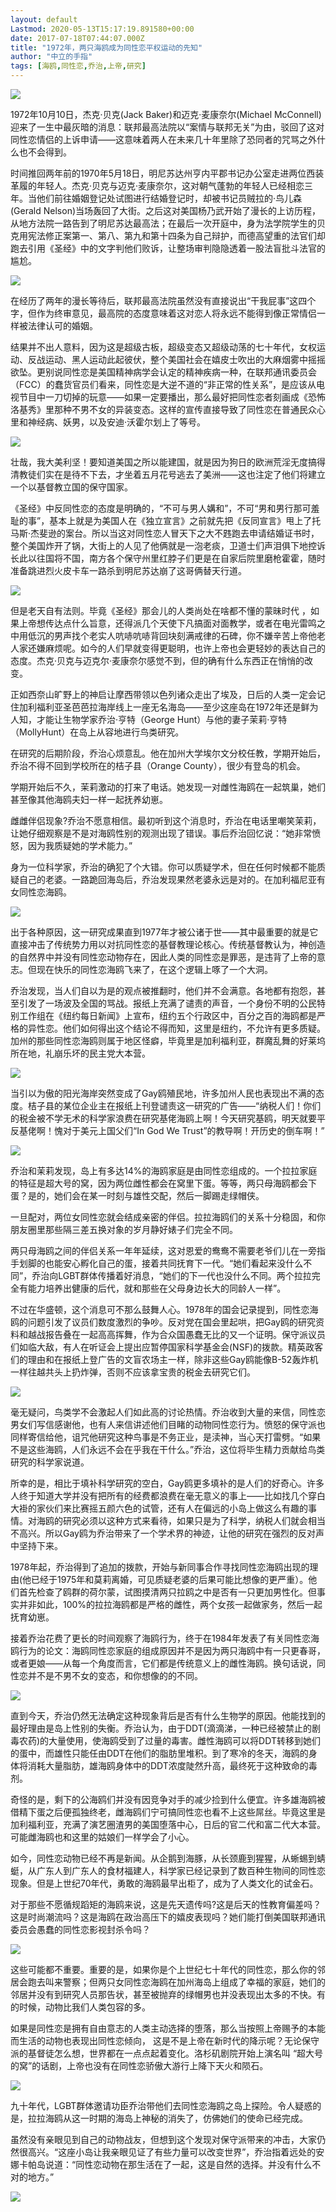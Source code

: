 ```yaml
---
layout: default
Lastmod: 2020-05-13T15:17:19.891580+00:00
date: 2017-07-18T07:44:07.000Z
title: "1972年，两只海鸥成为同性恋平权运动的先知"
author: "中立的手指"
tags: [海鸥,同性恋,乔治,上帝,研究]
---
```


![](https://images.weserv.nl/?url=https%3A//img9.doubanio.com/view/note/l/public/p44082037.jpg)

1972年10月10日，杰克·贝克(Jack Baker)和迈克·麦康奈尔(Michael McConnell)迎来了一生中最灰暗的消息：联邦最高法院以“案情与联邦无关”为由，驳回了这对同性恋情侣的上诉申请——这意味着两人在未来几十年里除了恐同者的咒骂之外什么也不会得到。

时间推回两年前的1970年5月18日，明尼苏达州亨内平郡书记办公室走进两位西装革履的年轻人。杰克·贝克与迈克·麦康奈尔，这对朝气蓬勃的年轻人已经相恋三年。当他们前往婚姻登记处试图进行结婚登记时，却被书记员贼拉的·鸟儿森(Gerald Nelson)当场轰回了大街。之后这对美国杨乃武开始了漫长的上访历程，从地方法院一路告到了明尼苏达最高法；在最后一次开庭中，身为法学院学生的贝克用宪法修正案第一、第八、第九和第十四条为自己辩护，而德高望重的法官们却跑去引用《圣经》中的文字判他们败诉，让整场审判隐隐透着一股法盲批斗法官的尴尬。

![](https://images.weserv.nl/?url=https%3A//img9.doubanio.com/view/note/l/public/p44081812.jpg)

在经历了两年的漫长等待后，联邦最高法院虽然没有直接说出“干我屁事”这四个字，但作为终审意见，最高院的态度意味着这对恋人将永远不能得到像正常情侣一样被法律认可的婚姻。

结果并不出人意料，因为这是超级古板，超级变态又超级动荡的七十年代，女权运动、反战运动、黑人运动此起彼伏，整个美国社会在嬉皮士吹出的大麻烟雾中摇摇欲坠。更别说同性恋是美国精神病学会认定的精神疾病一种，在联邦通讯委员会（FCC）的蠢货官员们看来，同性恋是大逆不道的“非正常的性关系”，是应该从电视节目中一刀切掉的玩意——如果一定要播出，那么最好把同性恋者刻画成《恐怖洛基秀》里那种不男不女的异装变态。这样的宣传直接导致了同性恋在普通民众心里和神经病、妖男，以及安迪·沃霍尔划上了等号。

![](https://images.weserv.nl/?url=https%3A//img9.doubanio.com/view/note/l/public/p44081815.jpg)

壮哉，我大美利坚！要知道美国之所以能建国，就是因为狗日的欧洲荒淫无度搞得清教徒们实在是待不下去，才坐着五月花号逃去了美洲——这也注定了他们将建立一个以基督教立国的保守国家。

《圣经》中反同性恋的态度是明确的，“不可与男人媾和”，不可“男和男行那可羞耻的事”，基本上就是为美国人在《独立宣言》之前就先把《反同宣言》甩上了托马斯·杰斐逊的案台。所以当这对同性恋人冒天下之大不韪跑去申请结婚证书时，整个美国炸开了锅，大街上的人见了他俩就是一泡老痰，卫道士们声泪俱下地控诉长此以往国将不国，南方各个保守州里红脖子们更是在自家后院里磨枪霍霍，随时准备跳进烈火皮卡车一路杀到明尼苏达崩了这哥俩替天行道。

![](https://images.weserv.nl/?url=https%3A//img9.doubanio.com/view/note/l/public/p44081829.jpg)

但是老天自有法则。毕竟《圣经》那会儿的人类尚处在啥都不懂的蒙昧时代 ，如果上帝想传达点什么旨意，还得派几个天使下凡搞面对面教学，或者在电光雷鸣之中用低沉的男声找个老实人吭哧吭哧背回块刻满戒律的石碑，你不嫌辛苦上帝他老人家还嫌麻烦呢。如今的人们早就变得更聪明，也许上帝也会更轻妙的表达自己的态度。杰克·贝克与迈克尔·麦康奈尔感觉不到，但的确有什么东西正在悄悄的改变。

正如西奈山旷野上的神启让摩西带领以色列诸众走出了埃及，日后的人类一定会记住加利福利亚圣芭芭拉海岸线上一座无名海岛——至少这座岛在1972年还是鲜为人知，才能让生物学家乔治·亨特（George Hunt）与他的妻子茉莉·亨特（MollyHunt）在岛上从容地进行鸟类研究。

在研究的后期阶段，乔治心烦意乱。他在加州大学埃尔文分校任教，学期开始后，乔治不得不回到学校所在的桔子县（Orange County），很少有登岛的机会。

学期开始后不久，茉莉激动的打来了电话。她发现一对雌性海鸥在一起筑巢，她们甚至像其他海鸥夫妇一样一起抚养幼崽。

雌雌伴侣现象?乔治不愿意相信。最初听到这个消息时，乔治在电话里嘲笑茉莉，让她仔细观察是不是对海鸥性别的观测出现了错误。事后乔治回忆说：“她非常愤怒，因为我质疑她的学术能力。”

身为一位科学家，乔治的确犯了个大错。你可以质疑学术，但在任何时候都不能质疑自己的老婆。一路跪回海岛后，乔治发现果然老婆永远是对的。在加利福尼亚有女同性恋海鸥。

![](https://images.weserv.nl/?url=https%3A//img9.doubanio.com/view/note/l/public/p44081859.jpg)

出于各种原因，这一研究成果直到1977年才被公诸于世——其中最重要的就是它直接冲击了传统势力用以对抗同性恋的基督教理论核心。传统基督教认为，神创造的自然界中并没有同性恋动物存在，因此人类的同性恋是罪恶，是违背了上帝的意志。但现在快乐的同性恋海鸥飞来了，在这个逻辑上啄了一个大洞。

乔治发现，当人们自以为是的观点被推翻时，他们并不会满意。各地都有抱怨，甚至引发了一场波及全国的骂战。报纸上充满了谴责的声音，一个身份不明的公民特别工作组在《纽约每日新闻》上宣布，纽约五个行政区中，百分之百的海鸥都是严格的异性恋。他们如何得出这个结论不得而知，这里是纽约，不允许有更多质疑。加州的那些同性恋海鸥则属于地区怪癖，毕竟里是加利福利亚，群魔乱舞的好莱坞所在地，礼崩乐坏的民主党大本营。

![](https://images.weserv.nl/?url=https%3A//img9.doubanio.com/view/note/l/public/p44081799.jpg)

当引以为傲的阳光海岸突然变成了Gay鸥殖民地，许多加州人民也表现出不满的态度。桔子县的某位企业主在报纸上刊登谴责这一研究的广告——“纳税人们！你们的税金被不学无术的科学家浪费在研究基佬海鸥上啊！今天研究基鸥，明天就要平反基佬啊！愧对于美元上国父们“In God We Trust”的教导啊！开历史的倒车啊！”

![](https://images.weserv.nl/?url=https%3A//img9.doubanio.com/view/note/l/public/p44081798.jpg)

乔治和茉莉发现，岛上有多达14%的海鸥家庭是由同性恋组成的。一个拉拉家庭的特征是超大号的窝，因为两位雌性都会在窝里下蛋。等等，两只母海鸥都会下蛋？是的，她们会在某一时刻与雄性交配，然后一脚踢走绿帽侠。

一旦配对，两位女同性恋就会结成亲密的伴侣。拉拉海鸥们的关系十分稳固，和你朋友圈里那些隔三差五换对象的岁月静好婊子们完全不同。

两只母海鸥之间的伴侣关系一年年延续，这对恩爱的鸯鸯不需要老爷们儿在一旁指手划脚的也能安心孵化自己的蛋，接着共同抚育下一代。“她们看起来没什么不同”，乔治向LGBT群体传播着好消息，“她们的下一代也没什么不同。两个拉拉完全有能力培养出健康的后代，就和那些在父母身边长大的同龄人一样”。

不过在华盛顿，这个消息可不那么鼓舞人心。1978年的国会记录提到，同性恋海鸥的问题引发了议员们数度激烈的争吵。反对党在国会里起哄，把Gay鸥的研究资料和越战报告叠在一起高高挥舞，作为合众国愚蠢无比的又一个证明。保守派议员们如临大敌，有人在听证会上提出应暂停国家科学基金会(NSF)的拨款。精英政客们的理由和在报纸上登广告的文盲农场主一样，除非这些Gay鸥能像B-52轰炸机一样往越共头上扔炸弹，否则不应该拿宝贵的税金去研究它们。

![](https://images.weserv.nl/?url=https%3A//img9.doubanio.com/view/note/l/public/p44081962.jpg)

毫无疑问，鸟类学不会激起人们如此高的讨论热情。乔治收到大量的来信，同性恋男女们写信感谢他，也有人来信讲述他们目睹的动物同性恋行为。愤怒的保守派也同样寄信给他，诅咒他研究这种鸟事是不务正业，是渎神，当心天打雷劈。“如果不是这些海鸥，人们永远不会在乎我在干什么。”乔治，这位将毕生精力贡献给鸟类研究的科学家说道。

所幸的是，相比于填补科学研究的空白，Gay鸥更多填补的是人们的好奇心。许多人终于知道大学并没有把所有的经费都浪费在毫无意义的事上——比如找几个穿白大褂的家伙们来比赛摇五颜六色的试管，还有人在偏远的小岛上做这么有趣的事情。对海鸥的研究必须以这种方式来看待，如果只是为了科学，纳税人们就会相当不高兴。所以Gay鸥为乔治带来了一个学术界的神迹，让他的研究在强烈的反对声中坚持下来。

1978年起，乔治得到了追加的拨款，开始与新同事合作寻找同性恋海鸥出现的理由(他已经于1975年和莫莉离婚，可见质疑老婆的后果可能比想像的更严重）。他们首先检查了鸥群的荷尔蒙，试图摸清两只拉鸥之中是否有一只更加男性化。但事实并非如此，100%的拉拉海鸥都是严格的雌性，两个女孩一起做家务，然后一起抚育幼崽。

接着乔治花费了更长的时间观察了海鸥行为，终于在1984年发表了有关同性恋海鸥行为的论文：海鸥同性恋家庭的组成原因并不是因为两只海鸥中有一只更春哥，或者更娘——从每一个角度而言，它们都是传统意义上的雌性海鸥。换句话说，同性恋并不是不男不女的变态，和你想像的的不同。

![](https://images.weserv.nl/?url=https%3A//img9.doubanio.com/view/note/l/public/p44081883.jpg)

直到今天，乔治仍然无法确定这种现象背后是否有什么生物学的原因。他能找到的最好理由是岛上性别的失衡。乔治认为，由于DDT(滴滴涕，一种已经被禁止的剧毒农药)的大量使用，使海鸥受到了过量的毒害。雌性海鸥可以将DDT转移到她们的蛋中，而雄性只能任由DDT在他们的脂肪里堆积。到了寒冷的冬天，海鸥的身体将消耗大量脂肪，雄海鸥身体中的DDT浓度陡然升高，最终死于这种致命的毒剂。

奇怪的是，剩下的公海鸥们并没有因竞争对手的减少捡到什么便宜。许多雄海鸥被借精下蛋之后便孤独终老，雌海鸥们宁可搞同性恋也看不上这些屌丝。毕竟这里是加利福利亚，充满了演艺圈渣男的美国堕落中心，日后的官二代和富二代大本营。可能雌海鸥也和这里的姑娘们一样学会了小心。

如今，同性恋动物已经不再是新闻。从企鹅到海豚，从长颈鹿到猩猩，从蜥蜴到蜻蜓，从广东人到广东人的食材福建人，科学家已经记录到了数百种生物间的同性恋现象。但是上世纪70年代，勇敢的海鸥最早出柜了，成为了人类文化的试金石。

对于那些不愿循规蹈矩的海鸥来说，这是先天遗传吗?这是后天的性教育偏差吗？这是时尚潮流吗？这是海鸥在政治高压下的嬉皮表现吗？她们能打倒美国联邦通讯委员会愚蠢的同性恋影视封杀令吗？

![](https://images.weserv.nl/?url=https%3A//img9.doubanio.com/view/note/l/public/p44081889.jpg)

这些可能都不重要。重要的是，如果你是个上世纪七十年代的同性恋，那么你的邻居会跑去叫来警察；但两只女同性恋海鸥在加州海岛上组成了幸福的家庭，她们的邻居并没有到研究人员那告状，甚至被抛弃的绿帽男也并没表现出太多的不快。有的时候，动物比我们人类包容的多。

如果是同性恋是拥有自由意志的人类主动选择的堕落，那么当按照上帝赐予的本能而生活的动物也表现出同性恋倾向， 这是不是上帝在新时代的降示呢？无论保守派的基督徒怎么想，世界都在一点点起着变化。洛杉矶剧院开始上演名叫 “超大号的窝”的话剧，上帝也没有在同性恋骄傲大游行上降下天火和陨石。

![](https://images.weserv.nl/?url=https%3A//img9.doubanio.com/view/note/l/public/p44081894.jpg)

九十年代，LGBT群体邀请功臣乔治带他们去同性恋海鸥之岛上探险。令人疑惑的是，拉拉海鸥从这一时期的海岛上神秘的消失了，仿佛她们的使命已经完成。

虽然没有亲眼见到自己的动物战友，但想到这个发现对保守派带来的冲击，大家仍然很高兴。“这座小岛让我亲眼见证了有些力量可以改变世界”，乔治指着远处的安娜卡帕岛说道：“同性恋动物在那生活在了一起，这是自然的选择。并没有什么不对的地方。”

![](https://images.weserv.nl/?url=https%3A//img9.doubanio.com/view/note/l/public/p44081984.jpg)

